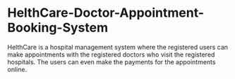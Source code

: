 
# HelthCare-Doctor-Appointment-Booking-System
HelthCare is a hospital management system where the registered users can make appointments with the registered doctors who visit the registered hospitals. The users can even make the payments for the appointments online.
